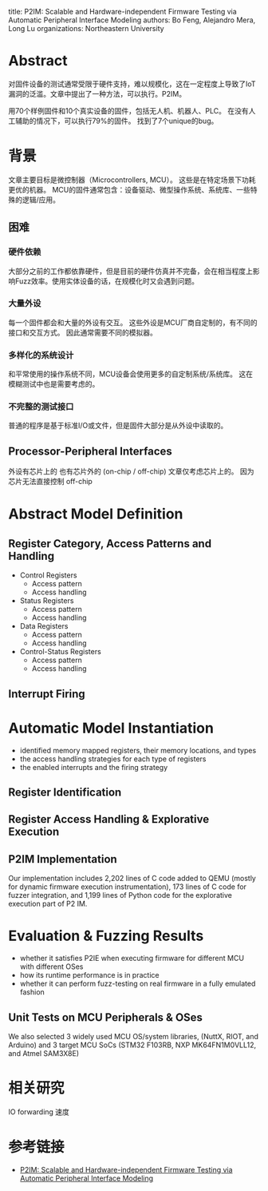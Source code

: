 title: P2IM: Scalable and Hardware-independent Firmware Testing via
Automatic Peripheral Interface Modeling
authors: Bo Feng, Alejandro Mera, Long Lu
organizations: Northeastern University

# Abstract

对固件设备的测试通常受限于硬件支持，难以规模化，这在一定程度上导致了IoT漏洞的泛滥。文章中提出了一种方法，可以执行。P2IM。

用70个样例固件和10个真实设备的固件，包括无人机、机器人、PLC。
在没有人工辅助的情况下，可以执行79%的固件。
找到了7个unique的bug。

# 背景

文章主要目标是微控制器（Microcontrollers, MCU）。
这些是在特定场景下功耗更优的机器。
MCU的固件通常包含：设备驱动、微型操作系统、系统库、一些特殊的逻辑/应用。

## 困难

### 硬件依赖

大部分之前的工作都依靠硬件，但是目前的硬件仿真并不完备，会在相当程度上影响Fuzz效率。使用实体设备的话，在规模化时又会遇到问题。

### 大量外设

每一个固件都会和大量的外设有交互。
这些外设是MCU厂商自定制的，有不同的接口和交互方式。
因此通常需要不同的模拟器。

### 多样化的系统设计

和平常使用的操作系统不同，MCU设备会使用更多的自定制系统/系统库。
这在模糊测试中也是需要考虑的。

### 不完整的测试接口

普通的程序是基于标准I/O或文件，但是固件大部分是从外设中读取的。

## Processor-Peripheral Interfaces

外设有芯片上的 也有芯片外的 (on-chip / off-chip)
文章仅考虑芯片上的。
因为芯片无法直接控制 off-chip

# Abstract Model Definition

## Register Category, Access Patterns and Handling

- Control Registers
    - Access pattern
    - Access handling
- Status Registers
    - Access pattern
    - Access handling
- Data Registers
    - Access pattern
    - Access handling
- Control-Status Registers
    - Access pattern
    - Access handling

## Interrupt Firing

# Automatic Model Instantiation

- identified memory mapped registers, their memory locations, and types
- the access handling strategies for each type of registers
- the enabled interrupts and the firing strategy

## Register Identification

## Register Access Handling & Explorative Execution

## P2IM Implementation

Our implementation includes 2,202 lines of
C code added to QEMU (mostly for dynamic firmware
execution instrumentation), 173 lines of C code for fuzzer
integration, and 1,199 lines of Python code for the explorative
execution part of P2 IM. 

# Evaluation & Fuzzing Results

- whether it satisfies P2IE when executing firmware for different MCU with different OSes
- how its runtime performance is in practice
- whether it can perform fuzz-testing on real firmware in a fully emulated fashion

## Unit Tests on MCU Peripherals & OSes

We also selected 3 widely used MCU
OS/system libraries, (NuttX, RIOT, and Arduino) and 3 target
MCU SoCs (STM32 F103RB, NXP MK64FN1M0VLL12,
and Atmel SAM3X8E)

# 相关研究

IO forwarding 速度

# 参考链接

- [P2IM: Scalable and Hardware-independent Firmware Testing via Automatic Peripheral Interface Modeling](https://www.usenix.org/conference/usenixsecurity20/presentation/feng)
